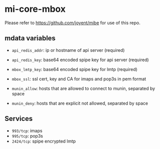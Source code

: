 mi-core-mbox
============

Please refer to https://github.com/joyent/mibe for use of this repo.

## mdata variables

- <code>api_redis_addr</code>: ip or hostname of api server (required)
- <code>api_redis_key</code>: base64 encoded spipe key for api server (required)
- <code>mbox_lmtp_key</code>: base64 encoded spipe key for lmtp (required)
- <code>mbox_ssl</code>: ssl cert, key and CA for imaps and pop3s in pem format

- `munin_allow`: hosts that are allowed to connect to munin, separated by space
- `munin_deny`: hosts that are explicit not allowed, separated by space

## Services

- <code>993/tcp</code>: imaps
- <code>995/tcp</code>: pop3s
- <code>2424/tcp</code>: spipe encrypted lmtp
